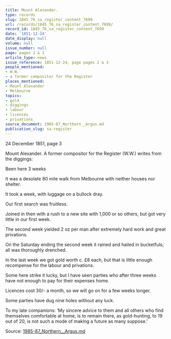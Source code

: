 ```yaml
---
title: Mount Alexander.
type: records
slug: 1845_76_sa_register_content_7699
url: /records/1845_76_sa_register_content_7699/
record_id: 1845_76_sa_register_content_7699
date: '1851-12-24'
date_display: null
volume: null
issue_number: null
page: pages 2 & 3
article_type: news
issue_reference: 1851-12-24, page pages 2 & 3
people_mentioned:
- W.W.
- a former compositor for the Register
places_mentioned:
- Mount Alexander
- Melbourne
topics:
- gold
- diggings
- labour
- licences
- privations
source_document: 1985-87_Northern__Argus.md
publication_slug: sa-register
---
```


24 December 1851, page 3

Mount Alexander.  A former compositor for the Register (W.W.) writes from the diggings:

Been here 3 weeks

It was a desolate 80 mile walk from Melbourne with neither houses nor shelter.

It took a week, with luggage on a bullock dray.

Our first search was fruitless.

Joined in then with a rush to a new site with 1,000 or so others, but got very little in our first week.

The second week yielded 2 oz per man after extremely hard work and great privations.

On the Saturday ending the second week it rained and hailed in bucketfuls; all was thoroughly drenched.

In the last week we got gold worth c. £8 each, but that is little enough recompense for the labour and privations.

Some here strike it lucky, but I have seen parties who after three weeks have not enough to pay for their expenses home.

Licences cost 30/- a month, so we will go on for a few weeks longer.

Some parties have dug nine holes without any luck.

To my late companions: ‘My sincere advice to them and all others who find themselves comfortable at home, is to remain there, as gold-hunting, to 19 out of 20, is not such a mode of making a future as many suppose.’

Source: [1985-87_Northern__Argus.md](/downloads/markdown/1985-87_Northern__Argus.md)

